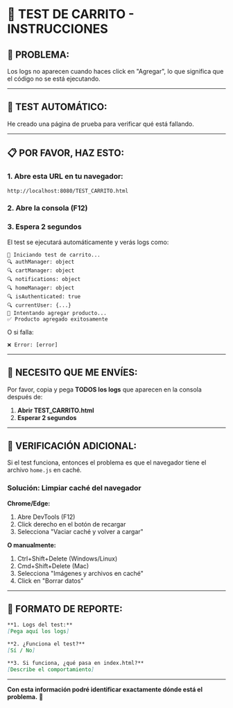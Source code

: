 # 🧪 TEST DE CARRITO - INSTRUCCIONES

## 🔴 **PROBLEMA:**

Los logs no aparecen cuando haces click en "Agregar", lo que significa que el código no se está ejecutando.

---

## 🧪 **TEST AUTOMÁTICO:**

He creado una página de prueba para verificar qué está fallando.

---

## 📋 **POR FAVOR, HAZ ESTO:**

### **1. Abre esta URL en tu navegador:**
```
http://localhost:8080/TEST_CARRITO.html
```

### **2. Abre la consola (F12)**

### **3. Espera 2 segundos**

El test se ejecutará automáticamente y verás logs como:
```
🧪 Iniciando test de carrito...
🔍 authManager: object
🔍 cartManager: object
🔍 notifications: object
🔍 homeManager: object
🔍 isAuthenticated: true
🔍 currentUser: {...}
🛒 Intentando agregar producto...
✅ Producto agregado exitosamente
```

O si falla:
```
❌ Error: [error]
```

---

## 📝 **NECESITO QUE ME ENVÍES:**

Por favor, copia y pega **TODOS los logs** que aparecen en la consola después de:

1. **Abrir TEST_CARRITO.html**
2. **Esperar 2 segundos**

---

## 🔧 **VERIFICACIÓN ADICIONAL:**

Si el test funciona, entonces el problema es que el navegador tiene el archivo `home.js` en caché.

### **Solución: Limpiar caché del navegador**

**Chrome/Edge:**
1. Abre DevTools (F12)
2. Click derecho en el botón de recargar
3. Selecciona "Vaciar caché y volver a cargar"

**O manualmente:**
1. Ctrl+Shift+Delete (Windows/Linux)
2. Cmd+Shift+Delete (Mac)
3. Selecciona "Imágenes y archivos en caché"
4. Click en "Borrar datos"

---

## 📝 **FORMATO DE REPORTE:**

```markdown
**1. Logs del test:**
[Pega aquí los logs]

**2. ¿Funciona el test?**
[Sí / No]

**3. Si funciona, ¿qué pasa en index.html?**
[Describe el comportamiento]
```

---

**Con esta información podré identificar exactamente dónde está el problema.** 🚀




